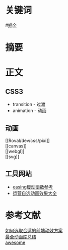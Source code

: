 # 关键词

#掘金

# 摘要

# 正文

## CSS3

- transition - 过渡
- animation - 动画

## 动画

[[Roval/dev/css/pixi]]  
[[canvas]]  
[[webgl]]  
[[svg]]

## 工具网站

- [easing缓动函数参考](https://easings.net/#)
- [运营自选动画效果大全](https://animista.net/)

# 参考文献

[如何选取合适的前端动效方案](https:juejin.cn/post/6844903830094610446)  
[最全动画库总结](https://www.codeinwp.com/blog/best-javascript-animation-libraries/)  
[awesome](https://project-awesome.org/sergey-pimenov/awesome-web-animation)
